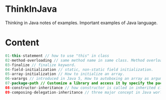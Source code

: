 # ThinkInJava
Thinking in Java notes of examples. Important examples of Java language.

# Content
```java
01-this-statement // how to use "this" in class
02-method-overloading // same method name in same class. Method overloading.
03-finalize // finalize keyword.
04-field-initialization // static, non-static field initialization.
05-array-initialization // How to initialize an array.
06-varargs // introduced in Java 5, How to autoboxing an array as argument.
07-package-path // Customize a library and access it by specify the package path.
08-constructor-inheritance // how constructor is called in inherited class.
09-composing-delegation-inheritance // three major concept in Java world.
```
